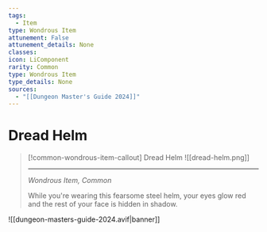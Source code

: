 ```yaml
---
tags:
  - Item
type: Wondrous Item
attunement: False
attunement_details: None
classes:
icon: LiComponent
rarity: Common
type: Wondrous Item
type_details: None
sources: 
  - "[[Dungeon Master's Guide 2024]]"
---
```

# Dread Helm
>[!common-wondrous-item-callout] Dread Helm
>![[dread-helm.png]]
>
>- - -
>_Wondrous Item, Common_
>
>While you're wearing this fearsome steel helm, your eyes glow red and the rest of your face is hidden in shadow.
>


![[dungeon-masters-guide-2024.avif|banner]]
